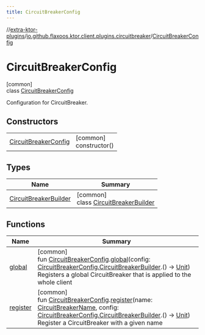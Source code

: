 ```yaml
---
title: CircuitBreakerConfig
---
```

//[extra-ktor-plugins](../../../index.md)/[io.github.flaxoos.ktor.client.plugins.circuitbreaker](../index.md)/[CircuitBreakerConfig](index.md)



# CircuitBreakerConfig



[common]\
class [CircuitBreakerConfig](index.md)

Configuration for CircuitBreaker.



## Constructors


| | |
|---|---|
| [CircuitBreakerConfig](-circuit-breaker-config.md) | [common]<br>constructor() |


## Types


| Name | Summary |
|---|---|
| [CircuitBreakerBuilder](-circuit-breaker-builder/index.md) | [common]<br>class [CircuitBreakerBuilder](-circuit-breaker-builder/index.md) |


## Functions


| Name | Summary |
|---|---|
| [global](../global.md) | [common]<br>fun [CircuitBreakerConfig](index.md).[global](../global.md)(config: [CircuitBreakerConfig.CircuitBreakerBuilder](-circuit-breaker-builder/index.md).() -&gt; [Unit](https://kotlinlang.org/api/latest/jvm/stdlib/kotlin/-unit/index.md))<br>Registers a global CircuitBreaker that is applied to the whole client |
| [register](../register.md) | [common]<br>fun [CircuitBreakerConfig](index.md).[register](../register.md)(name: [CircuitBreakerName](../-circuit-breaker-name/index.md), config: [CircuitBreakerConfig.CircuitBreakerBuilder](-circuit-breaker-builder/index.md).() -&gt; [Unit](https://kotlinlang.org/api/latest/jvm/stdlib/kotlin/-unit/index.md))<br>Register a CircuitBreaker with a given name |

